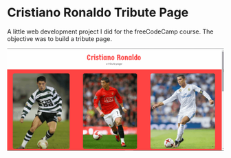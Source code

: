 # Cristiano Ronaldo Tribute Page

A little web development project I did for the freeCodeCamp course. The objective was to build a tribute page. 

![Cristiano Ronaldo Tribute Page Gif](cr-tribute-page.gif)
